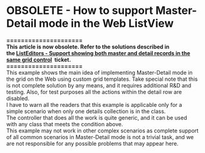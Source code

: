 # OBSOLETE - How to support Master-Detail mode in the Web ListView


<p><strong>=====================</strong><br /><strong>This article is now obsolete. Refer to the solutions described in the <a href="https://www.devexpress.com/Support/Center/p/AS12152">ListEditors - Support showing both master and detail records in the same grid control</a>  ticket.</strong><br /><strong>=====================</strong><br />This example shows the main idea of implementing Master-Detail mode in the grid on the Web using custom grid templates. Take special note that this is not complete solution by any means, and it requires additional R&D and testing. Also, for test purposes all the actions within the detail row are disabled. <br /> I have to warn all the readers that this example is applicable only for a simple scenario when only one details collection is in the class.<br /> The controller that does all the work is quite generic, and it can be used with any class that meets the condition above.<br /> This example may not work in other complex scenarios as complete support of all common scenarios in Master-Detail mode is not a trivial task, and we are not responsible for any possible problems that may appear here.<br /> </p>

<br/>


